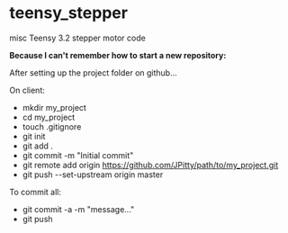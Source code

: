 # teensy_stepper
misc Teensy 3.2 stepper motor code

**Because I can't remember how to start a new repository:**

After setting up the project folder on github...

On client:

* mkdir my_project
* cd my_project
* touch .gitignore
* git init
* git add .
* git commit -m "Initial commit"
* git remote add origin https://github.com/JPitty/path/to/my_project.git
* git push --set-upstream origin master

To commit all:

* git commit -a -m "message..."
* git push 
